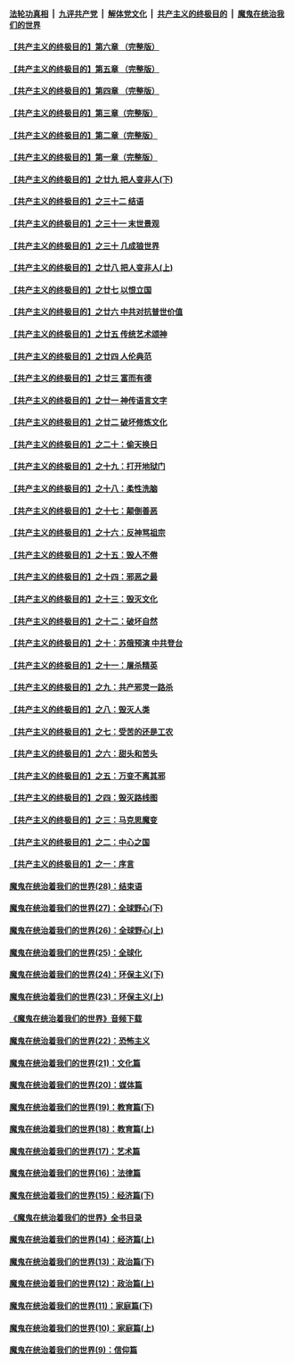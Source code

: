 

####  [法轮功真相](../../../../basic/blob/master/README.md?t=04090901) &nbsp;|&nbsp; [九评共产党](../../../../9ping.md/blob/master/README.md?t=04090901) &nbsp;|&nbsp; [解体党文化](../../../../jtdwh.md/blob/master/README.md?t=04090901)  &nbsp;|&nbsp; [共产主义的终极目的](../../../../gczydzjmd.md/blob/master/README.md?t=04090901) &nbsp;|&nbsp; [魔鬼在统治我们的世界](../../../../mgztzwmdsj.md/blob/master/README.md?t=04090901) 

#### [【共产主义的终极目的】第六章 （完整版）](../pages/nsc422/n11428913.md?t=04090901) 

#### [【共产主义的终极目的】第五章 （完整版）](../pages/nsc422/n11428912.md?t=04090901) 

#### [【共产主义的终极目的】第四章 （完整版）](../pages/nsc422/n11428907.md?t=04090901) 

#### [【共产主义的终极目的】第三章（完整版）](../pages/nsc422/n11428848.md?t=04090901) 

#### [【共产主义的终极目的】第二章（完整版）](../pages/nsc422/n11428831.md?t=04090901) 

#### [【共产主义的终极目的】第一章（完整版）](../pages/nsc422/n11417651.md?t=04090901) 

#### [【共产主义的终极目的】之廿九 把人变非人(下)](../pages/nsc422/n11344140.md?t=04090901) 

#### [【共产主义的终极目的】之三十二 结语](../pages/nsc422/n11360535.md?t=04090901) 

#### [【共产主义的终极目的】之三十一 末世景观](../pages/nsc422/n11351129.md?t=04090901) 

#### [【共产主义的终极目的】之三十 几成狼世界](../pages/nsc422/n11348280.md?t=04090901) 

#### [【共产主义的终极目的】之廿八 把人变非人(上)](../pages/nsc422/n11340492.md?t=04090901) 

#### [【共产主义的终极目的】之廿七 以恨立国](../pages/nsc422/n11336944.md?t=04090901) 

#### [【共产主义的终极目的】之廿六 中共对抗普世价值](../pages/nsc422/n11324785.md?t=04090901) 

#### [【共产主义的终极目的】之廿五 传统艺术颂神](../pages/nsc422/n11296396.md?t=04090901) 

#### [【共产主义的终极目的】之廿四 人伦典范](../pages/nsc422/n11296397.md?t=04090901) 

#### [【共产主义的终极目的】之廿三 富而有德](../pages/nsc422/n11283598.md?t=04090901) 

#### [【共产主义的终极目的】之廿一 神传语言文字](../pages/nsc422/n11263265.md?t=04090901) 

#### [【共产主义的终极目的】之廿二 破坏修炼文化](../pages/nsc422/n11245728.md?t=04090901) 

#### [【共产主义的终极目的】之二十：偷天换日](../pages/nsc422/n11238846.md?t=04090901) 

#### [【共产主义的终极目的】之十九：打开地狱门](../pages/nsc422/n11206376.md?t=04090901) 

#### [【共产主义的终极目的】之十八：柔性洗脑](../pages/nsc422/n11199994.md?t=04090901) 

#### [【共产主义的终极目的】之十七：颠倒善恶](../pages/nsc422/n11179782.md?t=04090901) 

#### [【共产主义的终极目的】之十六：反神骂祖宗](../pages/nsc422/n11166798.md?t=04090901) 

#### [【共产主义的终极目的】之十五：毁人不倦](../pages/nsc422/n11166792.md?t=04090901) 

#### [【共产主义的终极目的】之十四：邪恶之最](../pages/nsc422/n11150249.md?t=04090901) 

#### [【共产主义的终极目的】之十三：毁灭文化](../pages/nsc422/n11135227.md?t=04090901) 

#### [【共产主义的终极目的】之十二：破坏自然](../pages/nsc422/n11135214.md?t=04090901) 

#### [【共产主义的终极目的】之十：苏俄预演 中共登台](../pages/nsc422/n11118424.md?t=04090901) 

#### [【共产主义的终极目的】之十一：屠杀精英](../pages/nsc422/n11118442.md?t=04090901) 

#### [【共产主义的终极目的】之九：共产邪灵一路杀](../pages/nsc422/n11114139.md?t=04090901) 

#### [【共产主义的终极目的】之八：毁灭人类](../pages/nsc422/n11108503.md?t=04090901) 

#### [【共产主义的终极目的】之七：受苦的还是工农](../pages/nsc422/n11101809.md?t=04090901) 

#### [【共产主义的终极目的】之六：甜头和苦头](../pages/nsc422/n11096971.md?t=04090901) 

#### [【共产主义的终极目的】之五：万变不离其邪](../pages/nsc422/n11091285.md?t=04090901) 

#### [【共产主义的终极目的】之四：毁灭路线图](../pages/nsc422/n11086284.md?t=04090901) 

#### [【共产主义的终极目的】之三：马克思魔变](../pages/nsc422/n11061941.md?t=04090901) 

#### [【共产主义的终极目的】之二：中心之国](../pages/nsc422/n11047728.md?t=04090901) 

#### [【共产主义的终极目的】之一：序言](../pages/nsc422/n11086077.md?t=04090901) 

#### [魔鬼在统治着我们的世界(28)：结束语](../pages/nsc422/n10936246.md?t=04090901) 

#### [魔鬼在统治着我们的世界(27)：全球野心(下)](../pages/nsc422/n10928319.md?t=04090901) 

#### [魔鬼在统治着我们的世界(26)：全球野心(上)](../pages/nsc422/n10900318.md?t=04090901) 

#### [魔鬼在统治着我们的世界(25)：全球化](../pages/nsc422/n10788205.md?t=04090901) 

#### [魔鬼在统治着我们的世界(24)：环保主义(下)](../pages/nsc422/n10695307.md?t=04090901) 

#### [魔鬼在统治着我们的世界(23)：环保主义(上)](../pages/nsc422/n10688613.md?t=04090901) 

#### [《魔鬼在统治着我们的世界》音频下载](../pages/nsc422/n10635553.md?t=04090901) 

#### [魔鬼在统治着我们的世界(22)：恐怖主义](../pages/nsc422/n10614727.md?t=04090901) 

#### [魔鬼在统治着我们的世界(21)：文化篇](../pages/nsc422/n10597706.md?t=04090901) 

#### [魔鬼在统治着我们的世界(20)：媒体篇](../pages/nsc422/n10586579.md?t=04090901) 

#### [魔鬼在统治着我们的世界(19)：教育篇(下)](../pages/nsc422/n10564808.md?t=04090901) 

#### [魔鬼在统治着我们的世界(18)：教育篇(上)](../pages/nsc422/n10526970.md?t=04090901) 

#### [魔鬼在统治着我们的世界(17)：艺术篇](../pages/nsc422/n10499093.md?t=04090901) 

#### [魔鬼在统治着我们的世界(16)：法律篇](../pages/nsc422/n10485969.md?t=04090901) 

#### [魔鬼在统治着我们的世界(15)：经济篇(下)](../pages/nsc422/n10469975.md?t=04090901) 

#### [《魔鬼在统治着我们的世界》全书目录](../pages/nsc422/n10464261.md?t=04090901) 

#### [魔鬼在统治着我们的世界(14)：经济篇(上)](../pages/nsc422/n10457370.md?t=04090901) 

#### [魔鬼在统治着我们的世界(13)：政治篇(下)](../pages/nsc422/n10448270.md?t=04090901) 

#### [魔鬼在统治着我们的世界(12)：政治篇(上)](../pages/nsc422/n10444576.md?t=04090901) 

#### [魔鬼在统治着我们的世界(11)：家庭篇(下)](../pages/nsc422/n10440961.md?t=04090901) 

#### [魔鬼在统治着我们的世界(10)：家庭篇(上)](../pages/nsc422/n10435448.md?t=04090901) 

#### [魔鬼在统治着我们的世界(9)：信仰篇](../pages/nsc422/n10432159.md?t=04090901) 

